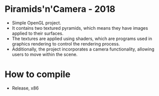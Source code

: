 # Piramids'n'Camera - 2018
- Simple OpenGL project.
- It contains two textured pyramids, which means they have images applied to their surfaces.
- The textures are applied using shaders, which are programs used in graphics rendering to control the rendering process.
- Additionally, the project incorporates a camera functionality, allowing users to move within the scene.

# How to compile
- Release, x86
